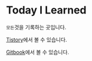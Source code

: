 # Today I Learned

`모든`것을 기록하는 곳입니다.

[Tistory](http://surpassing.tistory.com/)에서 볼 수 있습니다. 

[Gitbook](https://jacegem.gitbooks.io/today-i-learned/content/)에서 볼 수 있습니다. 



